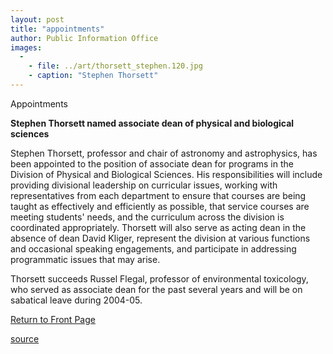 ```yaml
---
layout: post
title: "appointments"
author: Public Information Office
images:
  -
    - file: ../art/thorsett_stephen.120.jpg
    - caption: "Stephen Thorsett"
---
```


Appointments

**Stephen Thorsett named associate dean of physical and biological sciences**

Stephen Thorsett, professor and chair of astronomy and astrophysics, has been appointed to the position of associate dean for programs in the Division of Physical and Biological Sciences. His responsibilities will include providing divisional leadership on curricular issues, working with representatives from each department to ensure that courses are being taught as effectively and efficiently as possible, that service courses are meeting students' needs, and the curriculum across the division is coordinated appropriately. Thorsett will also serve as acting dean in the absence of dean David Kliger, represent the division at various functions and occasional speaking engagements, and participate in addressing programmatic issues that may arise.

Thorsett succeeds Russel Flegal, professor of environmental toxicology, who served as associate dean for the past several years and will be on sabatical leave during 2004-05.

[Return to Front Page][1]

[1]: http://currents.ucsc.edu/

[source](http://www1.ucsc.edu/currents/04-05/09-06/appointments.html "Permalink to appointments")
